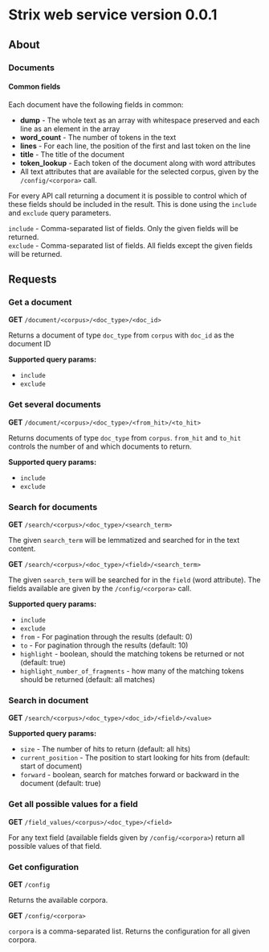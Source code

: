 # Strix web service version 0.0.1

## About

### Documents

#### Common fields

Each document have the following fields in common:

* **dump** - The whole text as an array with whitespace preserved and each line as an element in the array
* **word_count** - The number of tokens in the text
* **lines** - For each line, the position of the first and last token on the line
* **title** - The title of the document 
* **token_lookup** - Each token of the document along with word attributes
* All text attributes that are available for the selected corpus, given by the `/config/<corpora>` call.

For every API call returning a document it is possible to control which of these fields should be included 
in the result. This is done using the `include` and `exclude` query parameters. 

`include` - Comma-separated list of fields. Only the given fields will be returned.  
`exclude` - Comma-separated list of fields. All fields except the given fields will be returned.

## Requests

### Get a document

**GET** `/document/<corpus>/<doc_type>/<doc_id>`

Returns a document of type `doc_type` from `corpus` with `doc_id` as the document ID

**Supported query params:**

* `include`
* `exclude`

### Get several documents

**GET** `/document/<corpus>/<doc_type>/<from_hit>/<to_hit>`

Returns documents of type `doc_type` from `corpus`. `from_hit` and `to_hit` controls the number of and 
which documents to return.

**Supported query params:**

* `include`
* `exclude`


### Search for documents

**GET** `/search/<corpus>/<doc_type>/<search_term>`

The given `search_term` will be lemmatized and searched for in the text content.

**GET** `/search/<corpus>/<doc_type>/<field>/<search_term>`

The given `search_term` will be searched for in the `field` (word attribute). The fields available are
given by the `/config/<corpora>` call.

**Supported query params:**

* `include`
* `exclude`
* `from` - For pagination through the results (default: 0) 
* `to` - For pagination through the results (default: 10)
* `highlight` - boolean, should the matching tokens be returned or not (default: true)
* `highlight_number_of_fragments` - how many of the matching tokens should be returned (default: all matches)

### Search in document

**GET** `/search/<corpus>/<doc_type>/<doc_id>/<field>/<value>`

**Supported query params:**

* `size` - The number of hits to return (default: all hits)
* `current_position` - The position to start looking for hits from (default: start of document)
* `forward` - boolean, search for matches forward or backward in the document (default: true)

### Get all possible values for a field

**GET** `/field_values/<corpus>/<doc_type>/<field>`

For any text field (available fields  given by `/config/<corpora>`) return all possible values of that field.

### Get configuration

**GET** `/config`

Returns the available corpora.

**GET** `/config/<corpora>`

`corpora` is a comma-separated list. Returns the configuration for all given corpora.